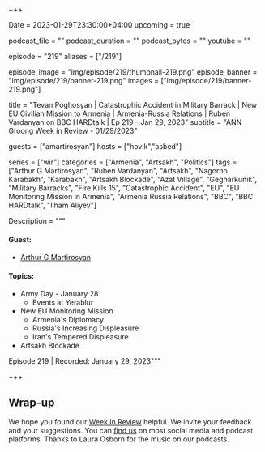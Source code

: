+++

Date = 2023-01-29T23:30:00+04:00
upcoming = true

podcast_file = ""
podcast_duration = ""
podcast_bytes = ""
youtube = ""

episode = "219"
aliases = ["/219"]

episode_image = "img/episode/219/thumbnail-219.png"
episode_banner = "img/episode/219/banner-219.png"
images = ["img/episode/219/banner-219.png"]

title = "Tevan Poghosyan | Catastrophic Accident in Military Barrack | New EU Civilian Mission to Armenia | Armenia-Russia Relations | Ruben Vardanyan on BBC HARDtalk | Ep 219 - Jan 29, 2023"
subtitle = "ANN Groong Week in Review - 01/29/2023"

guests = ["amartirosyan"]
hosts = ["hovik","asbed"]

series = ["wir"]
categories = ["Armenia", "Artsakh", "Politics"]
tags = ["Arthur G Martirosyan", "Ruben Vardanyan", "Artsakh", "Nagorno Karabakh", "Karabakh", "Artsakh Blockade", "Azat Village", "Gegharkunik", "Military Barracks", "Fire Kills 15", "Catastrophic Accident", "EU", "EU Monitoring Mission in Armenia", "Armenia Russia Relations", "BBC", "BBC HARDtalk", "Ilham Aliyev"]

Description = """

#### Guest:
* [Arthur G Martirosyan](/guest/amartirosyan)


#### Topics:
* Army Day - January 28
    * Events at Yerablur
* New EU Monitoring Mission
    * Armenia's Diplomacy
    * Russia's Increasing Displeasure
    * Iran's Tempered Displeasure
* Artsakh Blockade

Episode 219 | Recorded: January 29, 2023"""

+++




## Wrap-up

We hope you found our [Week in Review](https://podcasts.groong.org/) helpful. We invite your feedback and your suggestions. You can [find us](https://linktr.ee/groong) on most social media and podcast platforms. Thanks to Laura Osborn for the music on our podcasts.

